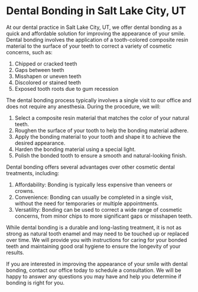 # Dental Bonding in Salt Lake City, UT

At our dental practice in Salt Lake City, UT, we offer dental bonding as a quick and affordable solution for improving the appearance of your smile. Dental bonding involves the application of a tooth-colored composite resin material to the surface of your teeth to correct a variety of cosmetic concerns, such as:

1. Chipped or cracked teeth
2. Gaps between teeth
3. Misshapen or uneven teeth
4. Discolored or stained teeth
5. Exposed tooth roots due to gum recession

The dental bonding process typically involves a single visit to our office and does not require any anesthesia. During the procedure, we will:

1. Select a composite resin material that matches the color of your natural teeth.
2. Roughen the surface of your tooth to help the bonding material adhere.
3. Apply the bonding material to your tooth and shape it to achieve the desired appearance.
4. Harden the bonding material using a special light.
5. Polish the bonded tooth to ensure a smooth and natural-looking finish.

Dental bonding offers several advantages over other cosmetic dental treatments, including:

1. Affordability: Bonding is typically less expensive than veneers or crowns.
2. Convenience: Bonding can usually be completed in a single visit, without the need for temporaries or multiple appointments.
3. Versatility: Bonding can be used to correct a wide range of cosmetic concerns, from minor chips to more significant gaps or misshapen teeth.

While dental bonding is a durable and long-lasting treatment, it is not as strong as natural tooth enamel and may need to be touched up or replaced over time. We will provide you with instructions for caring for your bonded teeth and maintaining good oral hygiene to ensure the longevity of your results.

If you are interested in improving the appearance of your smile with dental bonding, contact our office today to schedule a consultation. We will be happy to answer any questions you may have and help you determine if bonding is right for you.
